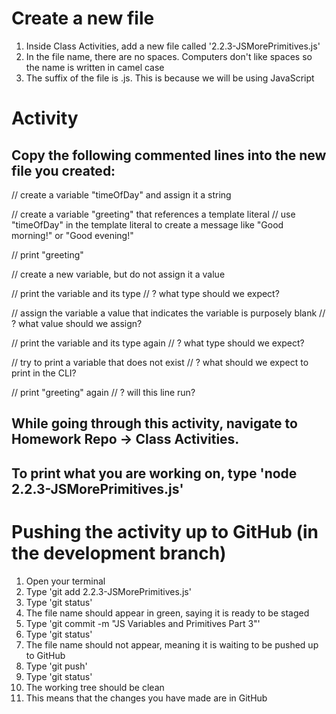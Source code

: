 # Create a new file
1. Inside Class Activities, add a new file called '2.2.3-JSMorePrimitives.js'
  1. In the file name, there are no spaces. Computers don't like spaces so the name is written in camel case
  2. The suffix of the file is .js. This is because we will be using JavaScript

# Activity
## Copy the following commented lines into the new file you created:

// create a variable "timeOfDay" and assign it a string


// create a variable "greeting" that references a template literal
// use "timeOfDay" in the template literal to create a message like "Good morning!" or "Good evening!"


// print "greeting"


// create a new variable, but do not assign it a value


// print the variable and its type
// ? what type should we expect?


// assign the variable a value that indicates the variable is purposely blank
// ? what value should we assign?


// print the variable and its type again
// ? what type should we expect?


// try to print a variable that does not exist
// ? what should we expect to print in the CLI?


// print "greeting" again
// ? will this line run?




## While going through this activity, navigate to Homework Repo -> Class Activities.
## To print what you are working on, type 'node 2.2.3-JSMorePrimitives.js'

# Pushing the activity up to GitHub (in the development branch)
1. Open your terminal
2. Type 'git add 2.2.3-JSMorePrimitives.js'
3. Type 'git status'
  1. The file name should appear in green, saying it is ready to be staged
4. Type 'git commit -m "JS Variables and Primitives Part 3"'
5. Type 'git status'
  1. The file name should not appear, meaning it is waiting to be pushed up to GitHub
5. Type 'git push'
6. Type 'git status'
  1. The working tree should be clean
  2. This means that the changes you have made are in GitHub
